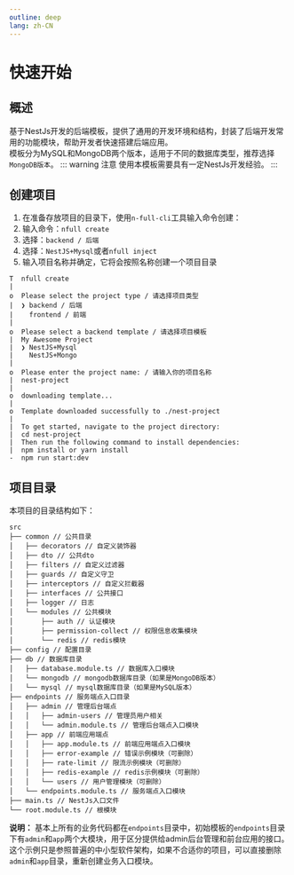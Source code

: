 ```yaml
---
outline: deep
lang: zh-CN
---
```


# 快速开始

## 概述
基于NestJs开发的后端模板，提供了通用的开发环境和结构，封装了后端开发常用的功能模块，帮助开发者快速搭建后端应用。   
模板分为MySQL和MongoDB两个版本，适用于不同的数据库类型，推荐选择`MongoDB版本`。
::: warning 注意
使用本模板需要具有一定NestJs开发经验。
:::

## 创建项目
1. 在准备存放项目的目录下，使用`n-full-cli`工具输入命令创建：
2. 输入命令：`nfull create`
3. 选择：`backend / 后端`
4. 选择：`NestJS+Mysql`或者`nfull inject`
5. 输入项目名称并确定，它将会按照名称创建一个项目目录

```sh:no-line-numbers{4}
T  nfull create
|
o  Please select the project type / 请选择项目类型
|  ❯ backend / 后端 
|    frontend / 前端 
|
o  Please select a backend template / 请选择项目模板
|  My Awesome Project
|  ❯ NestJS+Mysql 
|    NestJS+Mongo
|
o  Please enter the project name: / 请输入你的项目名称
|  nest-project
| 
o  downloading template...
|
o  Template downloaded successfully to ./nest-project
|
|  To get started, navigate to the project directory:
|  cd nest-project
|  Then run the following command to install dependencies:
|  npm install or yarn install
-  npm run start:dev
```

## 项目目录
本项目的目录结构如下：
```
src
├── common // 公共目录
│   ├── decorators // 自定义装饰器
│   ├── dto // 公共dto
│   ├── filters // 自定义过滤器
│   ├── guards // 自定义守卫
│   ├── interceptors // 自定义拦截器
│   ├── interfaces // 公共接口
│   ├── logger // 日志
│   └── modules // 公共模块
│       ├── auth // 认证模块
│       ├── permission-collect // 权限信息收集模块
│       └── redis // redis模块
├── config // 配置目录
├── db // 数据库目录
│   ├── database.module.ts // 数据库入口模块
│   └── mongodb // mongodb数据库目录（如果是MongoDB版本）
│   └── mysql // mysql数据库目录（如果是MySQL版本）
├── endpoints // 服务端点入口目录
│   ├── admin // 管理后台端点
│   │   ├── admin-users // 管理员用户相关
│   │   └── admin.module.ts // 管理后台端点入口模块
│   ├── app // 前端应用端点
│   │   ├── app.module.ts // 前端应用端点入口模块
│   │   ├── error-example // 错误示例模块（可删除）
│   │   ├── rate-limit // 限流示例模块（可删除）
│   │   ├── redis-example // redis示例模块（可删除）
│   │   └── users // 用户管理模块（可删除）
│   └── endpoints.module.ts // 服务端点入口模块
├── main.ts // NestJs入口文件
└── root.module.ts // 根模块
```
**说明：** 基本上所有的业务代码都在`endpoints`目录中，初始模板的`endpoints`目录下有`admin`和`app`两个大模块，用于区分提供给admin后台管理和前台应用的接口。这个示例只是参照普遍的中小型软件架构，如果不合适你的项目，可以直接删除`admin`和`app`目录，重新创建业务入口模块。